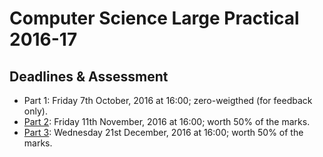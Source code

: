 # Computer Science Large Practical 2016-17

## Deadlines & Assessment
* Part 1: Friday 7th October, 2016 at 16:00; zero-weigthed (for feedback only).
* [Part 2](https://bitbucket.org/patras/cslp-16-17/src/79c1bda2c12360554bb9249ed5e6dbca37a1a730/part2_assessment.txt?at=master&fileviewer=file-view-default): Friday 11th November, 2016 at 16:00; worth 50% of the marks.
* [Part 3](https://bitbucket.org/patras/cslp-16-17/src/79c1bda2c12360554bb9249ed5e6dbca37a1a730/part3_assessment.txt?at=master&fileviewer=file-view-default): Wednesday 21st December, 2016 at 16:00; worth 50% of the marks.